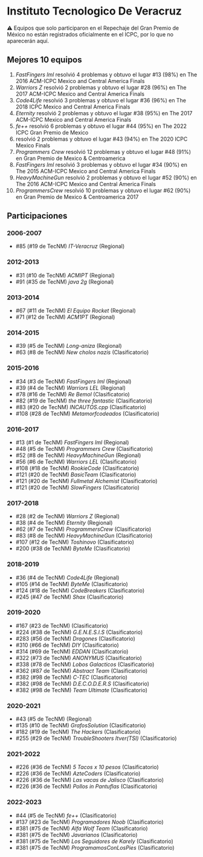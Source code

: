 # Instituto Tecnologico De Veracruz

:warning: Equipos que solo participaron en el Repechaje del Gran Premio de México no están registrados oficialmente en el ICPC, por lo que no aparecerán aquí.

## Mejores 10 equipos

1. _FastFingers lml_ resolvió 4 problemas y obtuvo el lugar #13 (98%) en The 2016 ACM-ICPC Mexico and Central America Finals
1. _Warriors Z_ resolvió 2 problemas y obtuvo el lugar #28 (96%) en The 2017 ACM-ICPC Mexico and Central America Finals
1. _Code4Life_ resolvió 3 problemas y obtuvo el lugar #36 (96%) en The 2018 ICPC Mexico and Central America Finals
1. _Eternity_ resolvió 2 problemas y obtuvo el lugar #38 (95%) en The 2017 ACM-ICPC Mexico and Central America Finals
1. _fe++_ resolvió 6 problemas y obtuvo el lugar #44 (95%) en The 2022 ICPC Gran Premio de Mexico
1. _<CodeBreakers/>_ resolvió 2 problemas y obtuvo el lugar #43 (94%) en The 2020 ICPC Mexico Finals
1. _Programmers Crew_ resolvió 12 problemas y obtuvo el lugar #48 (91%) en Gran Premio de Mexico & Centroamerica
1. _FastFingers lml_ resolvió 3 problemas y obtuvo el lugar #34 (90%) en The 2015 ACM-ICPC Mexico and Central America Finals
1. _HeavyMachineGun_ resolvió 2 problemas y obtuvo el lugar #52 (90%) en The 2016 ACM-ICPC Mexico and Central America Finals
1. _ProgrammersCrew_ resolvió 10 problemas y obtuvo el lugar #62 (90%) en Gran Premio de Mexico & Centroamerica 2017

## Participaciones

### 2006-2007

- #85 (#19 de TecNM) _IT-Veracruz_ (Regional)

### 2012-2013

- #31 (#10 de TecNM) _ACMIPT_ (Regional)
- #91 (#35 de TecNM) _java 2g_ (Regional)

### 2013-2014

- #67 (#11 de TecNM) _El Equipo Rocket_ (Regional)
- #71 (#12 de TecNM) _ACM1PT_ (Regional)

### 2014-2015

- #39 (#5 de TecNM) _Long-aniza_ (Regional)
- #63 (#8 de TecNM) _New cholos nazis_ (Clasificatorio)

### 2015-2016

- #34 (#3 de TecNM) _FastFingers lml_ (Regional)
- #39 (#4 de TecNM) _Warriors LEL_ (Regional)
- #78 (#16 de TecNM) _Re Bemol_ (Clasificatorio)
- #82 (#19 de TecNM) _the three fantastic_ (Clasificatorio)
- #83 (#20 de TecNM) _INCAUTOS.cpp_ (Clasificatorio)
- #108 (#28 de TecNM) _Metamorfcodeados_ (Clasificatorio)

### 2016-2017

- #13 (#1 de TecNM) _FastFingers lml_ (Regional)
- #48 (#5 de TecNM) _Programmers Crew_ (Clasificatorio)
- #52 (#8 de TecNM) _HeavyMachineGun_ (Regional)
- #56 (#6 de TecNM) _Warriors LEL_ (Clasificatorio)
- #108 (#18 de TecNM) _RookieCode_ (Clasificatorio)
- #121 (#20 de TecNM) _BasicTeam_ (Clasificatorio)
- #121 (#20 de TecNM) _Fullmetal Alchemist_ (Clasificatorio)
- #121 (#20 de TecNM) _SlowFingers_ (Clasificatorio)

### 2017-2018

- #28 (#2 de TecNM) _Warriors Z_ (Regional)
- #38 (#4 de TecNM) _Eternity_ (Regional)
- #62 (#7 de TecNM) _ProgrammersCrew_ (Clasificatorio)
- #83 (#8 de TecNM) _HeavyMachineGun_ (Clasificatorio)
- #107 (#12 de TecNM) _Toshinovo_ (Clasificatorio)
- #200 (#38 de TecNM) _ByteMe_ (Clasificatorio)

### 2018-2019

- #36 (#4 de TecNM) _Code4Life_ (Regional)
- #105 (#14 de TecNM) _ByteMe_ (Clasificatorio)
- #124 (#18 de TecNM) _CodeBreakers_ (Clasificatorio)
- #245 (#47 de TecNM) _Shax_ (Clasificatorio)

### 2019-2020

- #167 (#23 de TecNM) _<CodeBreakers/>_ (Clasificatorio)
- #224 (#38 de TecNM) _G.E.N.E.S.I.S_ (Clasificatorio)
- #283 (#56 de TecNM) _Dragones_ (Clasificatorio)
- #310 (#66 de TecNM) _DIY_ (Clasificatorio)
- #314 (#69 de TecNM) _EDDAN_ (Clasificatorio)
- #322 (#73 de TecNM) _ANONYMUS_ (Clasificatorio)
- #338 (#78 de TecNM) _Lobos Galacticos_ (Clasificatorio)
- #362 (#87 de TecNM) _Abstract Team_ (Clasificatorio)
- #382 (#98 de TecNM) _C-TEC_ (Clasificatorio)
- #382 (#98 de TecNM) _D.E.C.O.D.E.R.S_ (Clasificatorio)
- #382 (#98 de TecNM) _Team Ultimate_ (Clasificatorio)

### 2020-2021

- #43 (#5 de TecNM) _<CodeBreakers/>_ (Regional)
- #135 (#10 de TecNM) _GrafosSolution_ (Clasificatorio)
- #182 (#19 de TecNM) _The Hackers_ (Clasificatorio)
- #255 (#29 de TecNM) _TroubleShooters Itver(TSI)_ (Clasificatorio)

### 2021-2022

- #226 (#36 de TecNM) _5 Tacos x 10 pesos_ (Clasificatorio)
- #226 (#36 de TecNM) _AzteCoders_ (Clasificatorio)
- #226 (#36 de TecNM) _Las vacas de Jalisco_ (Clasificatorio)
- #226 (#36 de TecNM) _Pollos in Pantuflas_ (Clasificatorio)

### 2022-2023

- #44 (#5 de TecNM) _fe++_ (Clasificatorio)
- #137 (#23 de TecNM) _Programadores Noob_ (Clasificatorio)
- #381 (#75 de TecNM) _Alfa Wolf Team_ (Clasificatorio)
- #381 (#75 de TecNM) _Javarianos_ (Clasificatorio)
- #381 (#75 de TecNM) _Los Seguidores de Karely_ (Clasificatorio)
- #381 (#75 de TecNM) _ProgramamosConLosPies_ (Clasificatorio)



